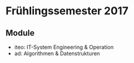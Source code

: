 # Frühlingssemester 2017

## Module

- iteo: IT-System Engineering & Operation
- ad: Algorithmen & Datenstrukturen
